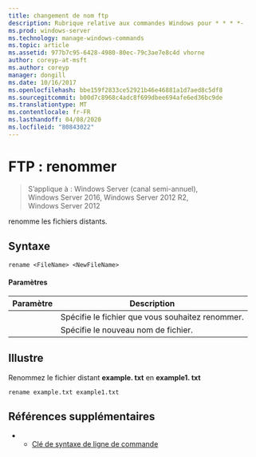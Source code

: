 ```yaml
---
title: changement de nom ftp
description: Rubrique relative aux commandes Windows pour * * * *-
ms.prod: windows-server
ms.technology: manage-windows-commands
ms.topic: article
ms.assetid: 977b7c95-6428-4980-80ec-79c3ae7e8c4d vhorne
author: coreyp-at-msft
ms.author: coreyp
manager: dongill
ms.date: 10/16/2017
ms.openlocfilehash: bbe159f2833ce52921b46e46881a1d7aed8c5df8
ms.sourcegitcommit: b00d7c8968c4adc8f699dbee694afe6ed36bc9de
ms.translationtype: MT
ms.contentlocale: fr-FR
ms.lasthandoff: 04/08/2020
ms.locfileid: "80843022"
---
```

# <a name="ftp-rename"></a>FTP : renommer

>S’applique à : Windows Server (canal semi-annuel), Windows Server 2016, Windows Server 2012 R2, Windows Server 2012

renomme les fichiers distants.   
## <a name="syntax"></a>Syntaxe  
```  
rename <FileName> <NewFileName>  
```  
#### <a name="parameters"></a>Paramètres  

|   Paramètre   |                 Description                 |
|---------------|---------------------------------------------|
|  <FileName>   | Spécifie le fichier que vous souhaitez renommer. |
| <NewFileName> |        Spécifie le nouveau nom de fichier.         |

## <a name="examples"></a><a name=BKMK_Examples></a>Illustre  
Renommez le fichier distant **example. txt** en **example1. txt**  
```  
rename example.txt example1.txt  
```  
## <a name="additional-references"></a>Références supplémentaires  
-   - [Clé de syntaxe de ligne de commande](command-line-syntax-key.md)  
